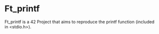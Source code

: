 # Ft_printf

Ft_printf is a 42 Project that aims to reproduce the printf function (included in <stdio.h>).
